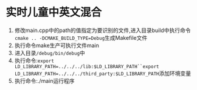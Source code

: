 # 实时儿童中英文混合
1. 修改main.cpp中的path的值指定为要识别的文件,进入目录build中执行命令`cmake .. -DCMAKE_BUILD_TYPE=Debug`生成Makefile文件
2. 执行命令make生产可执行文件main
3. 进入目录`/debug/bin/debug`中
4. 执行命令:`export LD_LIBRARY_PATH=../../../lib:$LD_LIBRARY_PATH``export LD_LIBRARY_PATH=../../../third_party:$LD_LIBRARY_PATH`添加环境变量
5. 执行命令:./main运行程序